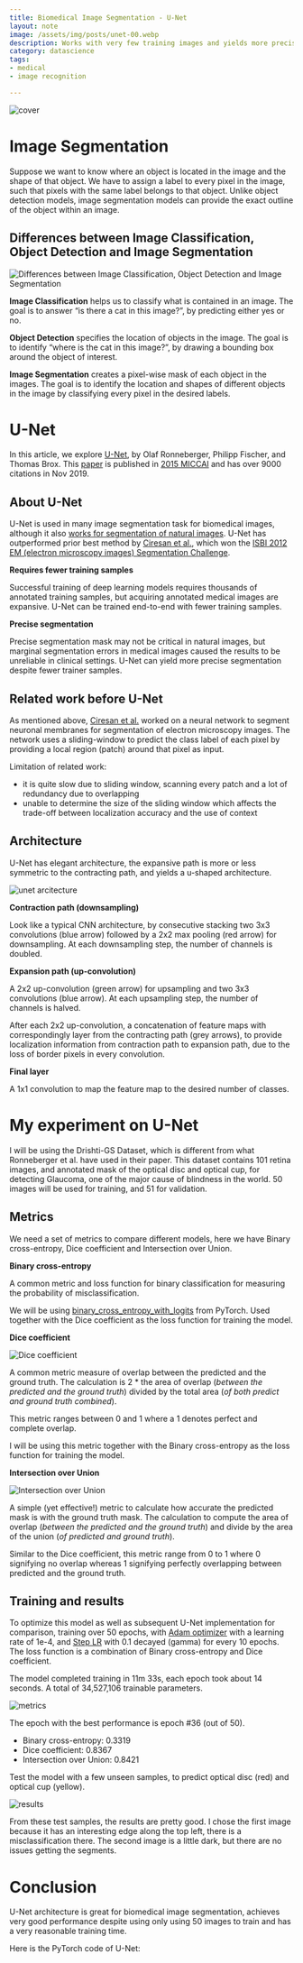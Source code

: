 ```yaml
---
title: Biomedical Image Segmentation - U-Net
layout: note
image: /assets/img/posts/unet-00.webp
description: Works with very few training images and yields more precise segmentation
category: datascience
tags:
- medical
- image recognition

---
```


![cover](/assets/img/posts/unet-00.webp)

# Image Segmentation

Suppose we want to know where an object is located in the image and the shape of that object. We have to assign a label to every pixel in the image, such that pixels with the same label belongs to that object. Unlike object detection models, image segmentation models can provide the exact outline of the object within an image.

## Differences between Image Classification, Object Detection and Image Segmentation

![Differences between Image Classification, Object Detection and Image Segmentation](/assets/img/posts/unet-01.webp)

**Image Classification** helps us to classify what is contained in an image. The goal is to answer “is there a cat in this image?”, by predicting either yes or no.

**Object Detection** specifies the location of objects in the image. The goal is to identify “where is the cat in this image?”, by drawing a bounding box around the object of interest.

**Image Segmentation** creates a pixel-wise mask of each object in the images. The goal is to identify the location and shapes of different objects in the image by classifying every pixel in the desired labels.

# U-Net

In this article, we explore [U-Net](https://lmb.informatik.uni-freiburg.de/people/ronneber/u-net/), by Olaf Ronneberger, Philipp Fischer, and Thomas Brox. This [paper](https://arxiv.org/pdf/1505.04597.pdf) is published in [2015 MICCAI](https://www.miccai2019.org/) and has over 9000 citations in Nov 2019.

## About U-Net

U-Net is used in many image segmentation task for biomedical images, although it also [works for segmentation of natural images](https://www.tensorflow.org/tutorials/images/segmentation). U-Net has outperformed prior best method by [Ciresan et al.](http://papers.nips.cc/paper/4741-deep-neural-networks), which won the [ISBI 2012 EM (electron microscopy images) Segmentation Challenge](http://brainiac2.mit.edu/isbi_challenge/content/isbi-2012-workshop-results).

**Requires fewer training samples**

Successful training of deep learning models requires thousands of annotated training samples, but acquiring annotated medical images are expansive. U-Net can be trained end-to-end with fewer training samples.

**Precise segmentation**

Precise segmentation mask may not be critical in natural images, but marginal segmentation errors in medical images caused the results to be unreliable in clinical settings. U-Net can yield more precise segmentation despite fewer trainer samples.

## Related work before U-Net

As mentioned above, [Ciresan et al.](http://papers.nips.cc/paper/4741-deep-neural-networks) worked on a neural network to segment neuronal membranes for segmentation of electron microscopy images. The network uses a sliding-window to predict the class label of each pixel by providing a local region (patch) around that pixel as input.

Limitation of related work:

- it is quite slow due to sliding window, scanning every patch and a lot of redundancy due to overlapping
- unable to determine the size of the sliding window which affects the trade-off between localization accuracy and the use of context

## Architecture

U-Net has elegant architecture, the expansive path is more or less symmetric to the contracting path, and yields a u-shaped architecture.

![unet arcitecture](/assets/img/posts/unet-02.webp)

**Contraction path (downsampling)**

Look like a typical CNN architecture, by consecutive stacking two 3x3 convolutions (blue arrow) followed by a 2x2 max pooling (red arrow) for downsampling. At each downsampling step, the number of channels is doubled.

**Expansion path (up-convolution)**

A 2x2 up-convolution (green arrow) for upsampling and two 3x3 convolutions (blue arrow). At each upsampling step, the number of channels is halved.

After each 2x2 up-convolution, a concatenation of feature maps with correspondingly layer from the contracting path (grey arrows), to provide localization information from contraction path to expansion path, due to the loss of border pixels in every convolution.

**Final layer**

A 1x1 convolution to map the feature map to the desired number of classes.

# My experiment on U-Net

I will be using the Drishti-GS Dataset, which is different from what Ronneberger et al. have used in their paper. This dataset contains 101 retina images, and annotated mask of the optical disc and optical cup, for detecting Glaucoma, one of the major cause of blindness in the world. 50 images will be used for training, and 51 for validation.

## Metrics

We need a set of metrics to compare different models, here we have Binary cross-entropy, Dice coefficient and Intersection over Union.

**Binary cross-entropy**

A common metric and loss function for binary classification for measuring the probability of misclassification.

We will be using [binary_cross_entropy_with_logits](https://pytorch.org/docs/stable/nn.functional.html#binary-cross-entropy-with-logits) from PyTorch. Used together with the Dice coefficient as the loss function for training the model.

**Dice coefficient**

![Dice coefficient](/assets/img/posts/unet-03.webp#skinny_image)

A common metric measure of overlap between the predicted and the ground truth. The calculation is 2 * the area of overlap (*between the predicted and the ground truth*) divided by the total area (*of both predict and ground truth combined*).

This metric ranges between 0 and 1 where a 1 denotes perfect and complete overlap.

I will be using this metric together with the Binary cross-entropy as the loss function for training the model.

**Intersection over Union**

![Intersection over Union](/assets/img/posts/unet-04.webp#skinny_image)

A simple (yet effective!) metric to calculate how accurate the predicted mask is with the ground truth mask. The calculation to compute the area of overlap (*between the predicted and the ground truth*) and divide by the area of the union (*of predicted and ground truth*).

Similar to the Dice coefficient, this metric range from 0 to 1 where 0 signifying no overlap whereas 1 signifying perfectly overlapping between predicted and the ground truth.

## Training and results

To optimize this model as well as subsequent U-Net implementation for comparison, training over 50 epochs, with [Adam optimizer](https://pytorch.org/docs/stable/optim.html#torch.optim.Adam) with a learning rate of 1e-4, and [Step LR](https://pytorch.org/docs/stable/optim.html#torch.optim.lr_scheduler.StepLR) with 0.1 decayed (gamma) for every 10 epochs. The loss function is a combination of Binary cross-entropy and Dice coefficient.

The model completed training in 11m 33s, each epoch took about 14 seconds. A total of 34,527,106 trainable parameters.

![metrics](/assets/img/posts/unet-05.webp)

The epoch with the best performance is epoch #36 (out of 50).
- Binary cross-entropy: 0.3319
- Dice coefficient: 0.8367
- Intersection over Union: 0.8421

Test the model with a few unseen samples, to predict optical disc (red) and optical cup (yellow).

![results](/assets/img/posts/unet-06.webp)

From these test samples, the results are pretty good. I chose the first image because it has an interesting edge along the top left, there is a misclassification there. The second image is a little dark, but there are no issues getting the segments.

# Conclusion

U-Net architecture is great for biomedical image segmentation, achieves very good performance despite using only using 50 images to train and has a very reasonable training time.

Here is the PyTorch code of U-Net:

<script src="https://gist.github.com/jinglescode/4045ebaf9dd456919e08775fc3fb8cbb.js"></script>
